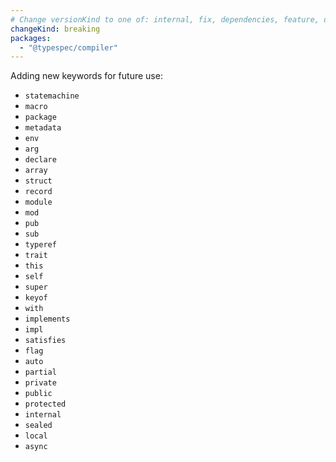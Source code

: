 ```yaml
---
# Change versionKind to one of: internal, fix, dependencies, feature, deprecation, breaking
changeKind: breaking
packages:
  - "@typespec/compiler"
---
```


Adding new keywords for future use:
  - `statemachine`
  - `macro`
  - `package`
  - `metadata`
  - `env`
  - `arg`
  - `declare`
  - `array`
  - `struct`
  - `record`
  - `module`
  - `mod`
  - `pub`
  - `sub`
  - `typeref`
  - `trait`
  - `this`
  - `self`
  - `super`
  - `keyof`
  - `with`
  - `implements`
  - `impl`
  - `satisfies`
  - `flag`
  - `auto`
  - `partial`
  - `private`
  - `public`
  - `protected`
  - `internal`
  - `sealed`
  - `local`
  - `async`
